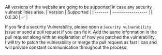 All versions of the website are going to be supported in case any security vulnerabilities arise.
| Version | Supported          |
| ------- | ------------------ |
| 0.0.30  | :white_check_mark: |

If you find a security Vulnerability, please open a `Security vulnerability` issue or send a pull request if you can fix it. Add the same information in the pull request along with an explanation of how you patched the vulnerability. I will try to patch the vulnerability or merge the pull request as fast I can and will provide constant communication throughout the process.
